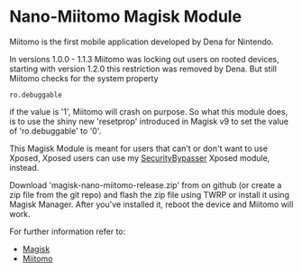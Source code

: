 Nano-Miitomo Magisk Module
===========================

Miitomo is the first mobile application developed by Dena for Nintendo.

In versions 1.0.0 - 1.1.3 Miitomo was locking out users on rooted devices,
starting with version 1.2.0 this restriction was removed by Dena. But still
Miitomo checks for the system property

	ro.debuggable

if the value is '1', Miitomo will crash on purpose. So what this module does,
is to use the shiny new 'resetprop' introduced in Magisk v9 to set the value
of 'ro.debuggable' to '0'.

This Magisk Module is meant for users that can't or don't want to use Xposed,
Xposed users can use my [SecurityBypasser](https://github.com/Nanolx/MiitomoSecurityBypasser) Xposed module, instead.

Download 'magisk-nano-miitomo-release.zip' from on github (or create a zip file
from the git repo) and flash the zip file using TWRP or install it using Magisk
Manager. After you've installed it, reboot the device and Miitomo will work.

For further information refer to:
* [Magisk](http://forum.xda-developers.com/apps/magisk/official-magisk-v7-universal-systemless-t3473445)
* [Miitomo](https://miitomo.com/)
